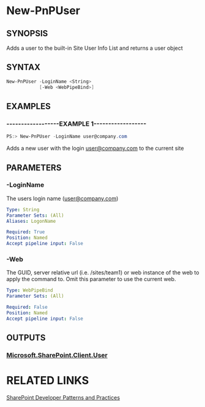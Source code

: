 # New-PnPUser

## SYNOPSIS
Adds a user to the built-in Site User Info List and returns a user object

## SYNTAX 

```powershell
New-PnPUser -LoginName <String>
            [-Web <WebPipeBind>]
```

## EXAMPLES

### ------------------EXAMPLE 1------------------
```powershell
PS:> New-PnPUser -LoginName user@company.com
```

Adds a new user with the login user@company.com to the current site

## PARAMETERS

### -LoginName
The users login name (user@company.com)

```yaml
Type: String
Parameter Sets: (All)
Aliases: LogonName

Required: True
Position: Named
Accept pipeline input: False
```

### -Web
The GUID, server relative url (i.e. /sites/team1) or web instance of the web to apply the command to. Omit this parameter to use the current web.

```yaml
Type: WebPipeBind
Parameter Sets: (All)

Required: False
Position: Named
Accept pipeline input: False
```

## OUTPUTS

### [Microsoft.SharePoint.Client.User](https://msdn.microsoft.com/en-us/library/microsoft.sharepoint.client.user.aspx)

# RELATED LINKS

[SharePoint Developer Patterns and Practices](http://aka.ms/sppnp)